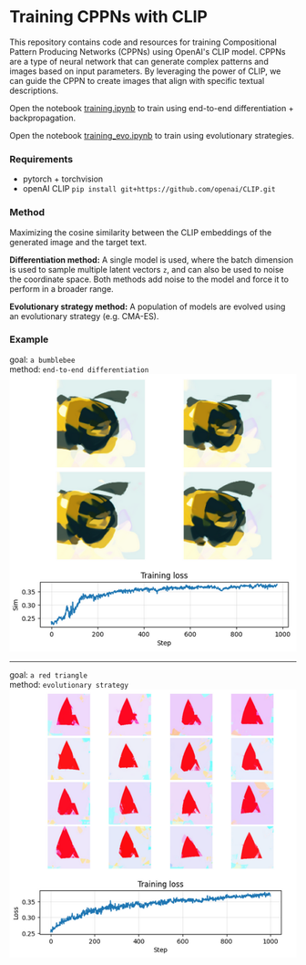 # Training CPPNs with CLIP

This repository contains code and resources for training Compositional Pattern Producing Networks (CPPNs) using OpenAI's CLIP model. CPPNs are a type of neural network that can generate complex patterns and images based on input parameters. By leveraging the power of CLIP, we can guide the CPPN to create images that align with specific textual descriptions.

Open the notebook [training.ipynb](training.ipynb) to train using end-to-end differentiation + backpropagation.

Open the notebook [training_evo.ipynb](training_evo.ipynb) to train using evolutionary strategies.

### Requirements

- pytorch + torchvision
- openAI CLIP `pip install git+https://github.com/openai/CLIP.git`

### Method
Maximizing the cosine similarity between the CLIP embeddings of the generated image and the target text.

**Differentiation method:** A single model is used, where the batch dimension is used to sample multiple latent vectors `z`, and can also be used to noise the coordinate space. Both methods add noise to the model and force it to perform in a broader range.

**Evolutionary strategy method:** A population of models are evolved using an evolutionary strategy (e.g. CMA-ES).

### Example
goal: `a bumblebee`\
method: `end-to-end differentiation`\
![example](media/bumblebee.png)

---

goal: `a red triangle`\
method: `evolutionary strategy`\
![example](media/red_triangle.png)